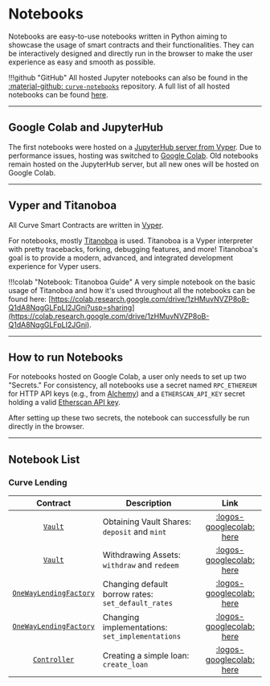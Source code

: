 <h1>Notebooks</h1>

Notebooks are easy-to-use notebooks written in Python aiming to showcase the usage of smart contracts and their functionalities. They can be interactively designed and directly run in the browser to make the user experience as easy and smooth as possible.

!!!github "GitHub"
    All hosted Jupyter notebooks can also be found in the [:material-github: `curve-notebooks`](https://github.com/CurveDocs/curve-notebook) repository. A full list of all hosted notebooks can be found [here](#notebook-list).


---

## **Google Colab and JupyterHub**

The first notebooks were hosted on a [JupyterHub server from Vyper](https://try.vyperlang.org/hub/). Due to performance issues, hosting was switched to [Google Colab](https://colab.google/). Old notebooks remain hosted on the JupyterHub server, but all new ones will be hosted on Google Colab.

---

## **Vyper and Titanoboa**

All Curve Smart Contracts are written in [Vyper](https://github.com/vyperlang).

For notebooks, mostly [Titanoboa](https://github.com/vyperlang/titanoboa) is used. Titanoboa is a Vyper interpreter with pretty tracebacks, forking, debugging features, and more! Titanoboa's goal is to provide a modern, advanced, and integrated development experience for Vyper users.

!!!colab "Notebook: Titanoboa Guide"
    A very simple notebook on the basic usage of Titanoboa and how it's used throughout all the notebooks can be found here: [https://colab.research.google.com/drive/1zHMuvNVZP8oB-Q1dA8NqgGLFpLI2JGni?usp=sharing](https://colab.research.google.com/drive/1zHMuvNVZP8oB-Q1dA8NqgGLFpLI2JGni).

---

## **How to run Notebooks**

For notebooks hosted on Google Colab, a user only needs to set up two "Secrets." For consistency, all notebooks use a secret named `RPC_ETHEREUM` for HTTP API keys (e.g., from [Alchemy](https://www.alchemy.com/)) and a `ETHERSCAN_API_KEY` secret holding a valid [Etherscan API key](https://docs.etherscan.io/getting-started/viewing-api-usage-statistics).

After setting up these two secrets, the notebook can successfully be run directly in the browser.

---

## **Notebook List**

### **Curve Lending**

| Contract | Description | Link    |
| :-------: | ----------- | :-----: |
| [`Vault`](../lending/contracts/vault.md) | Obtaining Vault Shares: `deposit` and `mint` | [:logos-googlecolab: here](https://colab.research.google.com/drive/1Qj9nOk5TYXp6j6go3VIh6--r5VILnoo9?usp=sharing)  |
| [`Vault`](../lending/contracts/vault.md) | Withdrawing Assets: `withdraw` and `redeem`  | [:logos-googlecolab: here](https://colab.research.google.com/drive/1Ta69fsIc7zmtjFlQ94a8MDYYLeo4GJJI?usp=sharing)  |
| [`OneWayLendingFactory`](../lending/contracts/oneway-factory.md) | Changing default borrow rates: `set_default_rates`  | [:logos-googlecolab: here](https://colab.research.google.com/drive/1mQV5yDyBqZrVSIOweP2g1Qu3WWjsgZtv?usp=sharing)  |
| [`OneWayLendingFactory`](../lending/contracts/oneway-factory.md) | Changing implementations: `set_implementations`  | [:logos-googlecolab: here](https://colab.research.google.com/drive/1r3Vhb28Wy8iX_YRBNpfnwjzS4dKuMADf?usp=sharing)  |
| [`Controller`](../crvUSD/controller.md) | Creating a simple loan: `create_loan` | [:logos-googlecolab: here](https://colab.research.google.com/drive/1MTtpbdeTDVB3LxzGhFc4vwLsDM_xJWKz?usp=sharing)  |
